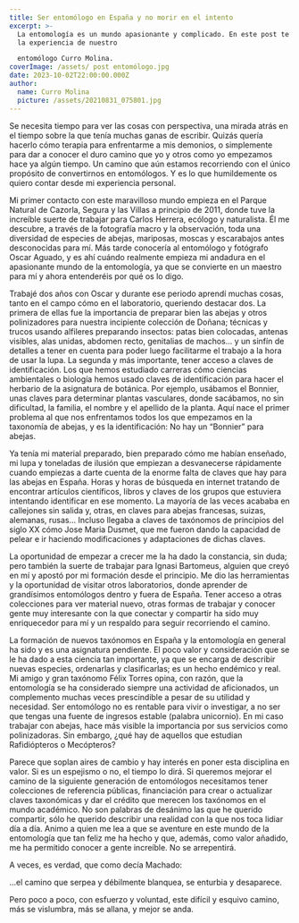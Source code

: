 ```yaml
---
title: Ser entomólogo en España y no morir en el intento
excerpt: >-
  La entomología es un mundo apasionante y complicado. En este post te contamos
  la experiencia de nuestro 

  entomólogo Curro Molina. 
coverImage: /assets/ post entomólogo.jpg
date: 2023-10-02T22:00:00.000Z
author:
  name: Curro Molina
  picture: /assets/20210831_075801.jpg
---
```


Se necesita tiempo para ver las cosas con perspectiva, una mirada atrás en el tiempo
sobre la que tenía muchas ganas de escribir. Quizás quería hacerlo cómo terapia para
enfrentarme a mis demonios, o simplemente para dar a conocer el duro camino que yo
y otros como yo empezamos hace ya algún tiempo. Un camino que aún estamos
recorriendo con el único propósito de convertirnos en entomólogos. Y es lo que
humildemente os quiero contar desde mi experiencia personal.					&#x9;

Mi primer contacto con este maravilloso mundo empieza en el Parque Natural de
Cazorla, Segura y las Villas a principio de 2011, donde tuve la increíble suerte de
trabajar para Carlos Herrera, ecólogo y naturalista. Él me descubre, a través de la
fotografía macro y la observación, toda una diversidad de especies de abejas,
mariposas, moscas y escarabajos antes desconocidas para mí. Más tarde conocería al
entomólogo y fotógrafo Oscar Aguado, y es ahí cuándo realmente empieza mi
andadura en el apasionante mundo de la entomología, ya que se convierte en un
maestro para mí y ahora entenderéis por qué os lo digo.					&#x9;

Trabajé dos años con Oscar y durante ese periodo aprendí muchas cosas, tanto en el
campo cómo en el laboratorio, queriendo destacar dos. La primera de ellas fue la
importancia de preparar bien las abejas y otros polinizadores para nuestra incipiente
colección de Doñana; técnicas y trucos usando alfileres preparando insectos: patas
bien colocadas, antenas visibles, alas unidas, abdomen recto, genitalias de machos... y
un sinfín de detalles a tener en cuenta para poder luego facilitarme el trabajo a la hora
de usar la lupa. La segunda y más importante, tener acceso a claves de identificación.
Los que hemos estudiado carreras cómo ciencias ambientales o biología hemos usado
claves de identificación para hacer el herbario de la asignatura de botánica. Por
ejemplo, usábamos el Bonnier, unas claves para determinar plantas vasculares, donde
sacábamos, no sin dificultad, la familia, el nombre y el apellido de la planta. Aquí nace
el primer problema al que nos enfrentamos todos los que empezamos en la taxonomía
de abejas, y es la identificación: No hay un “Bonnier” para abejas.					&#x9;

Ya tenía mi material preparado, bien preparado cómo me habían enseñado, mi lupa y
toneladas de ilusión que empiezan a desvanecerse rápidamente cuando empiezas a
darte cuenta de la enorme falta de claves que hay para las abejas en España. Horas y
horas de búsqueda en internet tratando de encontrar artículos científicos, libros y
claves de los grupos que estuviera intentando identificar en ese momento. La mayoría
de las veces acababa en callejones sin salida y, otras, en claves para abejas francesas,
suizas, alemanas, rusas... Incluso llegaba a claves de taxónomos de principios del siglo
XX cómo Jose Maria Dusmet, que me fueron dando la capacidad de pelear e ir
haciendo modificaciones y adaptaciones de dichas claves.					&#x9;

La oportunidad de empezar a crecer me la ha dado la constancia, sin duda; pero
también la suerte de trabajar para Ignasi Bartomeus, alguien que creyó en mí y apostó
por mi formación desde el principio. Me dio las herramientas y la oportunidad de
visitar otros laboratorios, donde aprender de grandísimos entomólogos dentro y fuera
de España. Tener acceso a otras colecciones para ver material nuevo, otras formas de									  trabajar y conocer gente muy interesante con la que conectar y compartir ha sido muy
enriquecedor para mí y un respaldo para seguir recorriendo el camino.					&#x9;

La formación de nuevos taxónomos en España y la entomología en general ha sido y es
una asignatura pendiente. El poco valor y consideración que se le ha dado a esta
ciencia tan importante, ya que se encarga de describir nuevas especies, ordenarlas y
clasificarlas; es un hecho endémico y real. Mi amigo y gran taxónomo Félix Torres
opina, con razón, que la entomología se ha considerado siempre una actividad de
aficionados, un complemento muchas veces prescindible a pesar de su utilidad y
necesidad. Ser entomólogo no es rentable para vivir o investigar, a no ser que tengas
una fuente de ingresos estable (palabra unicornio). En mi caso trabajar con abejas,
hace más visible la importancia por sus servicios como polinizadoras. Sin embargo,
¿qué hay de aquellos que estudian Rafidiópteros o Mecópteros?					&#x9;

Parece que soplan aires de cambio y hay interés en poner esta disciplina en valor. Si es
un espejismo o no, el tiempo lo dirá. Si queremos mejorar el camino de la siguiente
generación de entomólogos necesitamos tener colecciones de referencia públicas,
financiación para crear o actualizar claves taxonómicas y dar el crédito que merecen los
taxónomos en el mundo académico. No son palabras de desánimo las que he querido
compartir, sólo he querido describir una realidad con la que nos toca lidiar día a día.
Animo a quien me lea a que se aventure en este mundo de la entomología que tan feliz
me ha hecho y que, además, como valor añadido, me ha permitido conocer a gente
increíble. No se arrepentirá.					&#x9;

A veces, es verdad, que como decía Machado:					&#x9;

...el camino que serpea
y débilmente blanquea,
se enturbia y desaparece.					&#x9;

Pero poco a poco, con esfuerzo y voluntad, este difícil y esquivo camino, más se
vislumbra, más se allana, y mejor se anda.

&#x9;			&#x9;
&#x9;		&#x9;
&#x9;	&#x9;
&#x9;&#x9;
&#x9;
